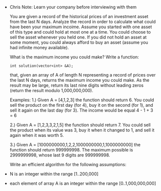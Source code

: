 - Chris Note: Learn your company before interviewing with them
  
  You are given a record of the historical prices of an investment asset from the last N days. Analyze the record in order to calculate what could have been your maximum incoime. Assume you started with one asset of this type and could hold at most one at a time. You could choose to sell the asset whenever you held one. If you did not hold an asset at some moment, you could always afford to buy an asset (assume you had infinite money available).
  
  What is the maximum income you could make?
  Write a function:
  ``` 
  int solution(vector<int> &A);
  ```
  
  that, given an array of A of length N representing a record of prices over the last N days, returns the maximum income you could make. As the result may be large, return its last nine digits without leading zeros (return the result modulo 1,000,000,000).
  
  Examples:
  1.) Given A = [4,1,2,3] the function should return 6. You could sell the product on the first day (for 4), buy it on the second (for 1), and sell it again on the last day (for 3). The income would be equal 4 - 1 + 3 = 6
  
  2.) Given A = [1,2,3,3,2,1,5] the function should return 7. You could sell the product when its value was 3, buy it when it changed to 1, and sell it again when it was worth 5.
  
  3.) Given A = [1000000000,1,2,2,1000000000,1,1000000000] the function should return 999999998. The maximum possible is 2999999998, whose last 9 digits are 999999998.
  
  Write an efficient algorithm for the following assumptions:
- N is an integer within the range [1..200,000]
- each element of array A is an integer within the range [0..1,000,000,000]